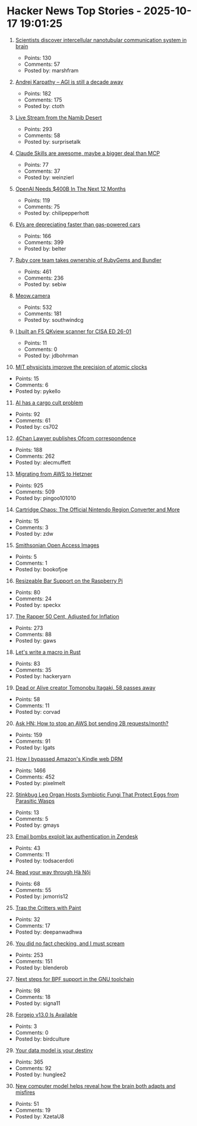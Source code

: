 # Hacker News Top Stories - 2025-10-17 19:01:25

1. [Scientists discover intercellular nanotubular communication system in brain](https://www.science.org/doi/10.1126/science.adr7403)
   - Points: 130
   - Comments: 57
   - Posted by: marshfram

2. [Andrej Karpathy – AGI is still a decade away](https://www.dwarkesh.com/p/andrej-karpathy)
   - Points: 182
   - Comments: 175
   - Posted by: ctoth

3. [Live Stream from the Namib Desert](https://bookofjoe2.blogspot.com/2025/10/live-stream-from-namib-desert.html)
   - Points: 293
   - Comments: 58
   - Posted by: surprisetalk

4. [Claude Skills are awesome, maybe a bigger deal than MCP](https://simonwillison.net/2025/Oct/16/claude-skills/)
   - Points: 77
   - Comments: 37
   - Posted by: weinzierl

5. [OpenAI Needs $400B In The Next 12 Months](https://www.wheresyoured.at/openai400bn/)
   - Points: 119
   - Comments: 75
   - Posted by: chilipepperhott

6. [EVs are depreciating faster than gas-powered cars](https://restofworld.org/2025/ev-depreciation-blusmart-collapse/)
   - Points: 166
   - Comments: 399
   - Posted by: belter

7. [Ruby core team takes ownership of RubyGems and Bundler](https://www.ruby-lang.org/en/news/2025/10/17/rubygems-repository-transition/)
   - Points: 461
   - Comments: 236
   - Posted by: sebiw

8. [Meow.camera](https://meow.camera/)
   - Points: 532
   - Comments: 181
   - Posted by: southwindcg

9. [I built an F5 QKview scanner for CISA ED 26-01](https://www.usenabla.com/blog/emergency-scanning-cisa-endpoint)
   - Points: 11
   - Comments: 0
   - Posted by: jdbohrman

10. [MIT physicists improve the precision of atomic clocks](https://news.mit.edu/2025/mit-physicists-improve-atomic-clocks-precision-1008)
   - Points: 15
   - Comments: 6
   - Posted by: pykello

11. [AI has a cargo cult problem](https://www.ft.com/content/f2025ac7-a71f-464f-a3a6-1e39c98612c7)
   - Points: 92
   - Comments: 61
   - Posted by: cs702

12. [4Chan Lawyer publishes Ofcom correspondence](https://alecmuffett.com/article/117792)
   - Points: 188
   - Comments: 262
   - Posted by: alecmuffett

13. [Migrating from AWS to Hetzner](https://digitalsociety.coop/posts/migrating-to-hetzner-cloud/)
   - Points: 925
   - Comments: 509
   - Posted by: pingoo101010

14. [Cartridge Chaos: The Official Nintendo Region Converter and More](https://nicole.express/2025/not-just-for-robert.html)
   - Points: 15
   - Comments: 3
   - Posted by: zdw

15. [Smithsonian Open Access Images](https://www.si.edu/openaccess)
   - Points: 5
   - Comments: 1
   - Posted by: bookofjoe

16. [Resizeable Bar Support on the Raspberry Pi](https://www.jeffgeerling.com/blog/2025/resizeable-bar-support-on-raspberry-pi)
   - Points: 80
   - Comments: 24
   - Posted by: speckx

17. [The Rapper 50 Cent, Adjusted for Inflation](https://50centadjustedforinflation.com/)
   - Points: 273
   - Comments: 88
   - Posted by: gaws

18. [Let's write a macro in Rust](https://hackeryarn.com/post/rust-macros-1/)
   - Points: 83
   - Comments: 35
   - Posted by: hackeryarn

19. [Dead or Alive creator Tomonobu Itagaki, 58 passes away](https://www.gamedeveloper.com/design/dead-or-alive-creator-tomonobu-itagaki-has-passed-away-at-58)
   - Points: 58
   - Comments: 11
   - Posted by: corvad

20. [Ask HN: How to stop an AWS bot sending 2B requests/month?](undefined)
   - Points: 159
   - Comments: 91
   - Posted by: lgats

21. [How I bypassed Amazon's Kindle web DRM](https://blog.pixelmelt.dev/kindle-web-drm/)
   - Points: 1466
   - Comments: 452
   - Posted by: pixelmelt

22. [Stinkbug Leg Organ Hosts Symbiotic Fungi That Protect Eggs from Parasitic Wasps](https://bioengineer.org/stinkbug-leg-organ-hosts-symbiotic-fungi-that-protect-eggs-from-parasitic-wasps/)
   - Points: 13
   - Comments: 5
   - Posted by: gmays

23. [Email bombs exploit lax authentication in Zendesk](https://krebsonsecurity.com/2025/10/email-bombs-exploit-lax-authentication-in-zendesk/)
   - Points: 43
   - Comments: 11
   - Posted by: todsacerdoti

24. [Read your way through Hà Nội](https://vietnamesetypography.com/samples/read-your-way-through-ha-noi/)
   - Points: 68
   - Comments: 55
   - Posted by: jxmorris12

25. [Trap the Critters with Paint](https://deepanwadhwa.github.io/freeze_trap/)
   - Points: 32
   - Comments: 17
   - Posted by: deepanwadhwa

26. [You did no fact checking, and I must scream](https://shkspr.mobi/blog/2025/10/i-have-no-facts-and-i-must-scream/)
   - Points: 253
   - Comments: 151
   - Posted by: blenderob

27. [Next steps for BPF support in the GNU toolchain](https://lwn.net/Articles/1039827/)
   - Points: 98
   - Comments: 18
   - Posted by: signa11

28. [Forgejo v13.0 Is Available](https://forgejo.org/2025-10-release-v13-0/)
   - Points: 3
   - Comments: 0
   - Posted by: birdculture

29. [Your data model is your destiny](https://notes.mtb.xyz/p/your-data-model-is-your-destiny)
   - Points: 365
   - Comments: 92
   - Posted by: hunglee2

30. [New computer model helps reveal how the brain both adapts and misfires](https://now.tufts.edu/2025/10/16/flight-simulator-brain-reveals-how-we-learn-and-why-minds-sometimes-go-course)
   - Points: 51
   - Comments: 19
   - Posted by: XzetaU8

